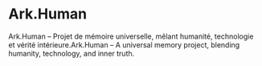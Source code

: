 # Ark.Human
Ark.Human – Projet de mémoire universelle, mêlant humanité, technologie et vérité intérieure.Ark.Human – A universal memory project, blending humanity, technology, and inner truth.
